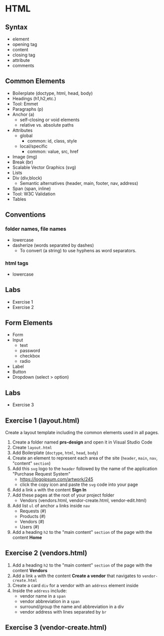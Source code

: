 # HTML

## Syntax

- element
- opening tag
- content
- closing tag
- attribute
- comments

## Common Elements

- Boilerplate (doctype, html, head, body)
- Headings (h1,h2,etc.)
- Tool: Emmet
- Paragraphs (p)
- Anchor (a)
  - self-closing or void elements
  - relative vs. absolute paths
- Attributes
  - global
    - common: id, class, style
  - local/specific
    - common: value, src, href
- Image (img)
- Break (br)
- Scalable Vector Graphics (svg)
- Lists
- Div (div,block)
  - Semantic alternatives (header, main, footer, nav, address)
- Span (span, inline)
- Tool: W3C Validation
- Tables

## Conventions

### folder names, file names

- lowercase
- dasherize (words separated by dashes)
  - To convert (a string) to use hyphens as word separators.

### html tags

- lowercase

## Labs

- Exercise 1
- Exercise 2

## Form Elements

- Form
- Input
  - text
  - password
  - checkbox
  - radio
- Label
- Button
- Dropdown (select > option)

## Labs
- Exercise 3

## Exercise 1 (layout.html)

Create a layout template including the common elements used in all pages.

1. Create a folder named **prs-design** and open it in Visual Studio Code
1. Create `layout.html`
1. Add Boilerplate (`doctype`, `html`, `head`, `body`)
1. Create an element to represent each area of the site (`header`, `main`, `nav`, "content" `section`)
1. Add this `svg` logo to the `header` followed by the name of the application "Purchase Request System"
   - https://logoipsum.com/artwork/245
   - click the copy icon and paste the `svg` code into your page
1. Add a link `a` with the content **Sign In**
1. Add these pages at the root of your project folder
   - Vendors (vendors.html, vendor-create.html, vendor-edit.html)
1. Add list `ul` of anchor `a` links inside `nav`
   - Requests (#)
   - Products (#)
   - Vendors (#)
   - Users (#)
1. Add a heading `h2` to the "main content" `section` of the page with the content **Home**

## Exercise 2 (vendors.html)

1. Add a heading `h2` to the "main content" `section` of the page with the content **Vendors**
1. Add a link `a` with the content **Create a vendor** that navigates to `vendor-create.html`
1. Create a card `div` for a vendor with an `address` element inside
1. Inside the `address` include:
   - vendor name in a `span`
   - vendor abbreviation in a `span`
   - surround/group the name and abbreviation in a div
   - vendor address with lines separated by `br`

## Exercise 3 (vendor-create.html)
